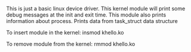 This is just a basic linux device driver. This kernel module will print some debug messages at the init and exit time.
This module also prints information about process. Prints data from task_struct data structure

To insert module in the kernel:
insmod khello.ko

To remove module from the kernel:
rmmod khello.ko


